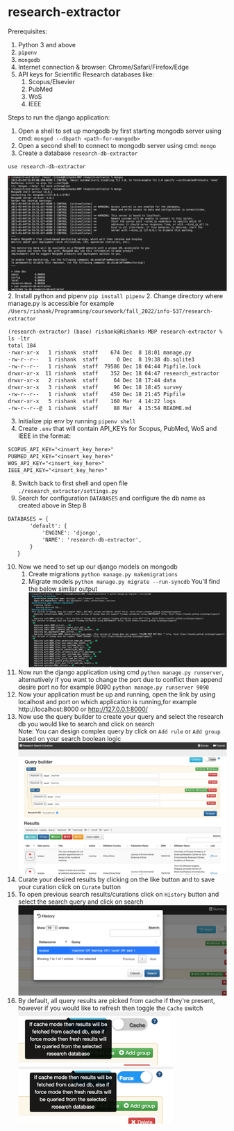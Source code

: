 # research-extractor

Prerequisites:
1. Python 3 and above
2. `pipenv`
3. `mongodb`
4. Internet connection & browser: Chrome/Safari/Firefox/Edge
5. API keys for Scientific Research databases like:
   1. Scopus/Elsevier
   2. PubMed
   3. WoS
   4. IEEE


Steps to run the django application:
1. Open a shell to set up mongodb by first starting mongodb server using cmd: `mongod --dbpath <path-for-mongodb>`
2. Open a second shell to connect to mongodb server using cmd: `mongo`
3. Create a database `research-db-extractor`
```agsl
use research-db-extractor
```
![img.png](img/img.png)
2. Install python and pipenv `pip install pipenv`
2. Change directory where manage.py is accessible for example `/Users/rishank/Programming/coursework/fall_2022/info-537/research-extractor`
```agsl
(research-extractor) (base) rishank@Rishanks-MBP research-extractor % ls -ltr
total 184
-rwxr-xr-x   1 rishank  staff    674 Dec  8 18:01 manage.py
-rw-r--r--   1 rishank  staff      0 Dec  8 19:38 db.sqlite3
-rw-r--r--   1 rishank  staff  79586 Dec 18 04:44 Pipfile.lock
drwxr-xr-x  11 rishank  staff    352 Dec 18 04:47 research_extractor
drwxr-xr-x   2 rishank  staff     64 Dec 18 17:44 data
drwxr-xr-x   3 rishank  staff     96 Dec 18 18:45 survey
-rw-r--r--   1 rishank  staff    459 Dec 18 21:45 Pipfile
drwxr-xr-x   5 rishank  staff    160 Mar  4 14:22 logs
-rw-r--r--@  1 rishank  staff     88 Mar  4 15:54 README.md

```
3. Initialize pip env by running `pipenv shell`
4. Create `.env` that will contain API_KEYs for Scopus, PubMed, WoS and IEEE in the format:
```agsl
SCOPUS_API_KEY="<insert_key_here>"
PUBMED_API_KEY="<insert_key_here>"
WOS_API_KEY="<insert_key_here>"
IEEE_API_KEY="<insert_key_here>"
```
8. Switch back to first shell and open file `./research_extractor/settings.py`
9. Search for configuration `DATABASES` and configure the db name as created above in Step 8
```agsl
DATABASES = {
       'default': {
           'ENGINE': 'djongo',
           'NAME': 'research-db-extractor',
       }
   }

```
10. Now we need to set up our django models on mongodb
    1. Create migrations `python manage.py makemigrations`
    2. Migrate models `python manage.py migrate --run-syncdb`
    You'll find the below similar output
    ![img_1.png](img/img_1.png)
11. Now run the django application using cmd `python manage.py runserver`, alternatively if you want to change the port due to conflict then append desire port no for example 9090 `python manage.py runserver 9090`
12. Now your application must be up and running, open the link by using localhost and port on which application is running,for example http://localhost:8000 or http://127.0.0.1:8000/
13. Now use the query builder to create your query and select the research db you would like to search and click on search <br>
Note: You can design complex query by click on `Add rule` or `Add group` based on your search boolean logic
![img_2.png](img/img_2.png)
14. Curate your desired results by clicking on the like button and to save your curation click on `Curate` button
15. To open previous search results/curations click on `History` button and select the search query and click on search
![img_3.png](img/img_3.png)
16. By default, all query results are picked from cache if they're present, however if you would like to refresh then toggle the `Cache` switch
![img_4.png](img/img_4.png)![img_5.png](img/img_5.png)